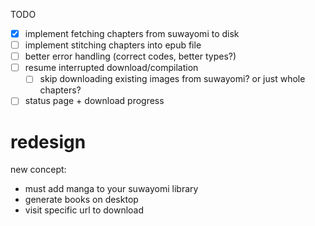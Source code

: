 TODO
- [x] implement fetching chapters from suwayomi to disk
- [ ] implement stitching chapters into epub file
- [ ] better error handling (correct codes, better types?)
- [ ] resume interrupted download/compilation
    - [ ] skip downloading existing images from suwayomi? or just whole chapters?
- [ ] status page + download progress

# redesign
new concept:
- must add manga to your suwayomi library
- generate books on desktop
- visit specific url to download